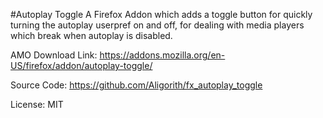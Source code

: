 #Autoplay Toggle
A Firefox Addon which adds a toggle button for quickly turning the autoplay userpref on and off,
for dealing with media players which break when autoplay is disabled.

AMO Download Link:
https://addons.mozilla.org/en-US/firefox/addon/autoplay-toggle/

Source Code:
https://github.com/Aligorith/fx_autoplay_toggle

License:
MIT
